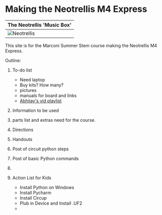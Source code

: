 # Making the Neotrellis M4 Express

| The Neotrellis 'Music Box' |
|-|
| ![Neotrellis](/images/adafruit_products_3938_demo.gif) |


This site is for the Marconi Summer Stem course making the Neotrellis M4 Express.

Outline: 

1. To-do list
   - Need laptop
   - Buy kits? How many?
   - pictures
   - manuals for board and links
   - [Abhijay's vid playlist](https://www.youtube.com/playlist?list=PLVJIaQIN1-U7R3uJ16FP6xKWFEc6uZRee)

3. Information to be used

4. parts list and extras need for the course.

5. Directions

6. Handouts

7. Post of circuit python steps

8. Post of basic Python commands

9. 

10. Action List for Kids
    - Install Python on Windows
    - Install Pycharm
    - Install Circup
    - Plub in Device and Install .UF2
    - 
